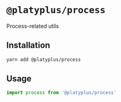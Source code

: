 # `@platyplus/process`

Process-related utils

## Installation

```sh
yarn add @platyplus/process
```

## Usage

```js
import process from '@platyplus/process'
```
